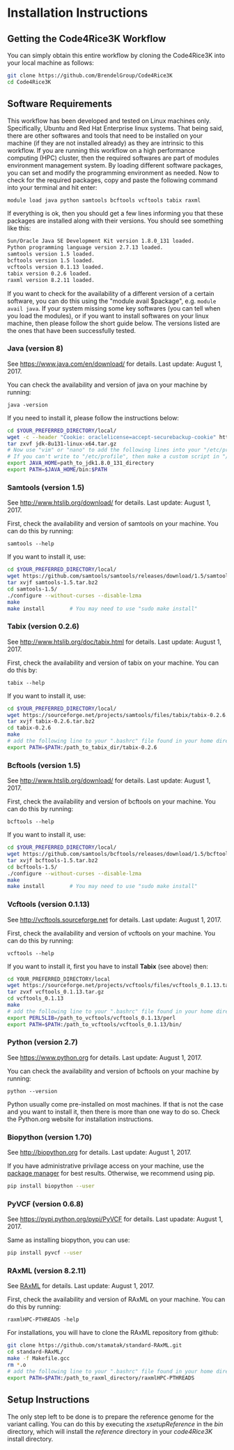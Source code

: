 # Installation Instructions

## Getting the Code4Rice3K Workflow

You can simply obtain this entire workflow by cloning the Code4Rice3K into your local machine as follows:

```bash
git clone https://github.com/BrendelGroup/Code4Rice3K  
cd Code4Rice3K
```

## Software Requirements

This workflow has been developed and tested on Linux machines only. 
Specifically, Ubuntu and Red Hat Enterprise linux systems. 
That being said, there are other softwares and tools that need to be installed on your machine (if they are not installed already) as they are intrinsic to this workflow.
If you are running this workflow on a high performance computing (HPC) cluster, then the required softwares are part of modules environment management system.
By loading different software packages, you can set and modify the programming environment as needed. 
Now to check for the required packages, copy and paste the following command into your terminal and hit enter:
```bash
module load java python samtools bcftools vcftools tabix raxml
```
If everything is ok, then you should get a few lines informing you that these packages are installed along with their versions.
You should see something like this:
```bash
Sun/Oracle Java SE Development Kit version 1.8.0_131 loaded.
Python programming language version 2.7.13 loaded.
samtools version 1.5 loaded.
bcftools version 1.5 loaded.
vcftools version 0.1.13 loaded.
tabix version 0.2.6 loaded.
raxml version 8.2.11 loaded.
```
If you want to check for the availability of a different version of a certain software, you can do this using the "module avail $package", e.g. `module avail java`.
If your system missing some key softwares (you can tell when you load the modules), or if you want to install softwares on your linux machine, then please follow 
the short guide below. 
The versions listed are the ones that have been successfully tested.

### Java (version 8)
See https://www.java.com/en/download/ for details. Last update: August 1, 2017.

You can check the availability and version of java on your machine by running:

`java -version`

If you need to install it, please follow the instructions below:
```bash
cd $YOUR_PREFERRED_DIRECTORY/local/
wget -c --header "Cookie: oraclelicense=accept-securebackup-cookie" http://download.oracle.com/otn-pub/java/jdk/8u131-b11/d54c1d3a095b4ff2b6607d096fa80163/jdk-8u131-linux-x64.tar.gz
tar zxvf jdk-8u131-linux-x64.tar.gz
# Now use "vim" or "nano" to add the following lines into your "/etc/profile":
# If you can't write to "/etc/profile", then make a custom script in "/etc/profile.d/" and add:
export JAVA_HOME=path_to_jdk1.8.0_131_directory
export PATH=$JAVA_HOME/bin:$PATH
```

### Samtools (version 1.5)
See http://www.htslib.org/download/ for details. Last update: August 1, 2017.

First, check the availability and version of samtools on your machine. 
You can do this by running:

`samtools --help`

If you want to install it, use:
```bash
cd $YOUR_PREFERRED_DIRECTORY/local/  
wget https://github.com/samtools/samtools/releases/download/1.5/samtools-1.5.tar.bz2  
tar xvjf samtools-1.5.tar.bz2  
cd samtools-1.5/
./configure --without-curses --disable-lzma  
make  
make install		# You may need to use "sudo make install"
```

### Tabix (version 0.2.6)
See http://www.htslib.org/doc/tabix.html for details. Last update: August 1, 2017.

First, check the availability and version of tabix on your machine.
You can do this by:

`tabix --help`

If you want to install it, use:
```bash
cd $YOUR_PREFERRED_DIRECTORY/local/  
wget https://sourceforge.net/projects/samtools/files/tabix/tabix-0.2.6.tar.bz2  
tar xvjf tabix-0.2.6.tar.bz2
cd tabix-0.2.6
make
# add the following line to your ".bashrc" file found in your home directory, save your ".bashrc" file, and run "source .bashrc" in the command line.
export PATH=$PATH:/path_to_tabix_dir/tabix-0.2.6
```

### Bcftools (version 1.5)
See http://www.htslib.org/download/ for details. Last update: August 1, 2017.

First, check the availability and version of bcftools on your machine. 
You can do this by running:

`bcftools --help`

If you want to install it, use:
```bash
cd $YOUR_PREFERRED_DIRECTORY/local/  
wget https://github.com/samtools/bcftools/releases/download/1.5/bcftools-1.5.tar.bz2  
tar xvjf bcftools-1.5.tar.bz2 
cd bcftools-1.5/
./configure --without-curses --disable-lzma    
make  
make install		# You may need to use "sudo make install"
```

### Vcftools (version 0.1.13)
See http://vcftools.sourceforge.net for details. Last update: August 1, 2017.

First, check the availability and version of vcftools on your machine. 
You can do this by running:

`vcftools --help`

If you want to install it, first you have to install **Tabix** (see above) then:
```bash
cd YOUR_PREFERRED_DIRECTORY/local  
wget https://sourceforge.net/projects/vcftools/files/vcftools_0.1.13.tar.gz  
tar zvxf vcftools_0.1.13.tar.gz
cd vcftools_0.1.13 
make
# add the following line to your ".bashrc" file found in your home directory, save your ".bashrc" file, and run "source .bashrc" in the command line.
export PERL5LIB=/path_to_vcftools/vcftools_0.1.13/perl
export PATH=$PATH:/path_to_vcftools/vcftools_0.1.13/bin/
```

### Python (version 2.7)
See https://www.python.org for details. Last update: August 1, 2017.

You can check the availability and version of bcftools on your machine by running:

`python --version`

Python usually come pre-installed on most machines. 
If that is not the case and you want to install it, then there is more than one way to do so. Check the Python.org website for installation instructions. 

### Biopython (version 1.70)
See http://biopython.org for details. Last update: August 1, 2017.

If you have administrative privilage access on your machine, use the [package manager](http://biopython.org/wiki/Download#Packages) for best results. 
Otherwise, we recommend using pip.
```bash
pip install biopython --user
```

### PyVCF (version 0.6.8)
See https://pypi.python.org/pypi/PyVCF for details. Last upadate: August 1, 2017.

Same as installing biopython, you can use:
```bash
pip install pyvcf --user
```

### RAxML (version 8.2.11)
See [RAxML](https://sco.h-its.org/exelixis/web/software/raxml/index.html) for details. Last update: August 1, 2017.

First, check the availability and version of RAxML on your machine. 
You can do this by running:

`raxmlHPC-PTHREADS -help`

For installations, you will have to clone the RAxML repository from github:
```bash
git clone https://github.com/stamatak/standard-RAxML.git
cd standard-RAxML/
make -f Makefile.gcc
rm *.o
# add the following line to your ".bashrc" file found in your home directory, save your ".bashrc" file, and run "source .bashrc" in the command line.
export PATH=$PATH:/path_to_raxml_directory/raxmlHPC-PTHREADS
```

## Setup Instructions

The only step left to be done is to prepare the reference genome for the variant calling.
You can do this by executing the _xsetupReference_ in the _bin_ directory, which will install the _reference_ directory in your _code4Rice3K_ install directory.

